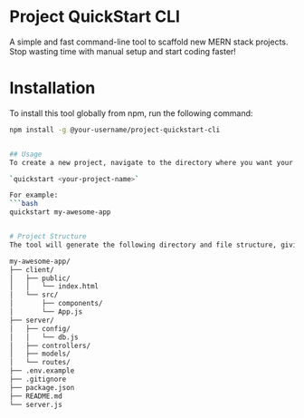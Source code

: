 # Project QuickStart CLI
A simple and fast command-line tool to scaffold new MERN stack projects. 
Stop wasting time with manual setup and start coding faster!


# Installation
To install this tool globally from npm, run the following command:

```bash
npm install -g @your-username/project-quickstart-cli


## Usage
To create a new project, navigate to the directory where you want your project to live and run:

`quickstart <your-project-name>`

For example:
```bash
quickstart my-awesome-app


# Project Structure
The tool will generate the following directory and file structure, giving you a production-ready starting point for your MERN application:

my-awesome-app/
├── client/
│   ├── public/
│   │   └── index.html
│   └── src/
│       ├── components/
│       └── App.js
├── server/
│   ├── config/
│   │   └── db.js
│   ├── controllers/
│   ├── models/
│   └── routes/
├── .env.example
├── .gitignore
├── package.json
├── README.md
└── server.js